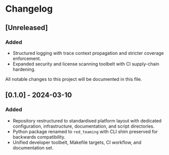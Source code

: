 <!-- SPDX-License-Identifier: MPL-2.0 -->

# Changelog

## [Unreleased]
### Added
- Structured logging with trace context propagation and stricter coverage enforcement.
- Expanded security and license scanning toolbelt with CI supply-chain hardening.


All notable changes to this project will be documented in this file.

## [0.1.0] - 2024-03-10
### Added
- Repository restructured to standardised platform layout with dedicated configuration, infrastructure, documentation, and script directories.
- Python package renamed to `red_teaming` with CLI shim preserved for backwards compatibility.
- Unified developer toolbelt, Makefile targets, CI workflow, and documentation set.

